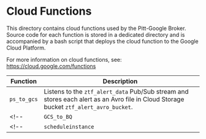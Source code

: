 # Cloud Functions

This directory contains cloud functions used by the Pitt-Google Broker.
Source code for each function is stored in a dedicated directory
and is accompanied by a bash script that deploys the cloud function
to the Google Cloud Platform.

For more information on cloud functions, see: https://cloud.google.com/functions

| Function | Description |
|---|---|
| `ps_to_gcs` | Listens to the `ztf_alert_data` Pub/Sub stream and stores each alert as an Avro file in Cloud Storage bucket `ztf_alert_avro_bucket`. |
<!-- | `GCS_to_BQ` | Load the contents of avro files from Google Cloud Storage (GCP) into Big Query (BQ) | -->
<!-- | `scheduleinstance` | Deploys and schedules the execution of functions for launching virtual machines that ingest ZTF data into BQ | -->
